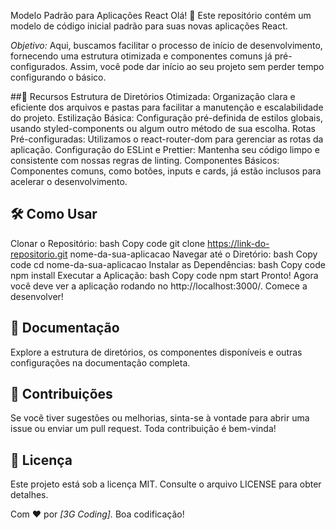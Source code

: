 Modelo Padrão para Aplicações React
Olá! 👋 Este repositório contém um modelo de código inicial padrão para suas novas aplicações React.

*Objetivo:* Aqui, buscamos facilitar o processo de início de desenvolvimento, fornecendo uma estrutura otimizada e componentes comuns já pré-configurados. Assim, você pode dar início ao seu projeto sem perder tempo configurando o básico.

##🚀 Recursos
Estrutura de Diretórios Otimizada: Organização clara e eficiente dos arquivos e pastas para facilitar a manutenção e escalabilidade do projeto.
Estilização Básica: Configuração pré-definida de estilos globais, usando styled-components ou algum outro método de sua escolha.
Rotas Pré-configuradas: Utilizamos o react-router-dom para gerenciar as rotas da aplicação.
Configuração do ESLint e Prettier: Mantenha seu código limpo e consistente com nossas regras de linting.
Componentes Básicos: Componentes comuns, como botões, inputs e cards, já estão inclusos para acelerar o desenvolvimento.
## 🛠️ Como Usar
Clonar o Repositório:
bash
Copy code
git clone https://link-do-repositorio.git nome-da-sua-aplicacao
Navegar até o Diretório:
bash
Copy code
cd nome-da-sua-aplicacao
Instalar as Dependências:
bash
Copy code
npm install
Executar a Aplicação:
bash
Copy code
npm start
Pronto! Agora você deve ver a aplicação rodando no http://localhost:3000/. Comece a desenvolver!

## 📖 Documentação
Explore a estrutura de diretórios, os componentes disponíveis e outras configurações na documentação completa.

## 🤝 Contribuições
Se você tiver sugestões ou melhorias, sinta-se à vontade para abrir uma issue ou enviar um pull request. Toda contribuição é bem-vinda!

## 📜 Licença
Este projeto está sob a licença MIT. Consulte o arquivo LICENSE para obter detalhes.

Com ❤️ por *[3G Coding].* Boa codificação!






